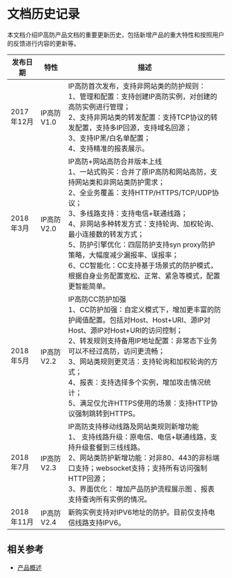 # 文档历史记录

本文档介绍IP高防产品文档的重要更新历史，包括新增产品的重大特性和按照用户的反馈进行内容的更新等。

|发布日期|特性|描述|
|-|-|-|
|2017年12月|IP高防 V1.0|IP高防首次发布，支持非网站类的防护规则：<br />1、管理和配置：支持创建IP高防实例，对创建的高防实例进行管理；<br />2、支持非网站类的转发配置：支持TCP协议的转发配置，支持多IP回源，支持域名回源；<br />3、支持IP黑/白名单配置；<br />4、支持精准的报表展示。|
|2018年3月|IP高防 V2.0|IP高防+网站高防合并版本上线<br />1、一站式购买：合并了原IP高防和网站高防，支持网站类和非网站类防护需求；<br />2、全业务覆盖：支持HTTP/HTTPS/TCP/UDP协议；<br />3、多线路支持：支持电信+联通线路；<br /> 4、非网站多种转发方式：支持轮询、加权轮询、最小连接数的转发方式； <br /> 5、防护引擎优化：四层防护支持syn proxy防护策略，大幅度减少漏报率、误报率； <br />6、CC智能化：CC支持基于场景式的防护模式，根据自身业务配置宽松、正常、紧急等模式，配置更智能简单。|
|2018年5月|IP高防 V2.2|IP高防CC防护加强<br />1、CC防护加强：自定义模式下，增加更丰富的防护阈值配置。包括对Host、Host+URI、源IP对Host、源IP对Host+URI的访问控制；<br />2、转发规则支持备用IP地址配置：非常态下业务可以不经过高防，访问更流畅； <br />3、网站类规则更灵活：支持轮询和加权轮询的方式； <br />4、报表：支持选择多个实例，增加攻击情况统计；<br />5、满足仅允许HTTPS使用的场景：支持HTTP协议强制跳转到HTTPS。|
|2018年7月|IP高防 V2.3|IP高防支持移动线路及网站类规则新增功能<br />1、 支持线路升级：原电信、电信+联通线路，支持升级套餐到三线线路。<br />2、网站类防护新增功能：对非80、443的非标端口支持；websocket支持；支持所有访问强制HTTP回源；<br />3、界面优化： 增加产品防护流程展示图 、报表支持查询所有实例的情况。|
|2018年11月|IP高防V2.4|新购实例支持对IPV6地址的防护。目前仅支持电信线路支持IPV6。|



## 相关参考

- [产品概述](../Introduction/Product-Overview.md)

